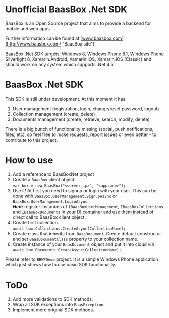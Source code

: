 # Unofficial BaasBox .Net SDK
BaasBox is an Open Source project that aims to provide a backend for mobile and web apps.

Further information can be found at [www.baasbox.com](http://www.baasbox.com/ "BaasBox site").

BaasBox .Net SDK targets: Windows 8, Windows Phone 8.1, Windows Phone Silverlight 8, Xamarin.Android, Xamarin.iOS, Xamarin.iOS (Classic) and should work on any system which supports .Net 4.5.

# BaasBox .Net SDK
This SDK is still under development. At this moment it has:

1. User management (registration, login, change/reset password, logout)
2. Collection management (create, delete)
3. Documents management (create, retrieve, search, modify, delete)

There is a big bunch of functionality missing (social, push notifications, files, etc), so feel free to make requests, report issues or even better - to contribute to this project.

# How to use
1. Add a reference to BaasBoxNet project
2. Create a `BaasBox` client object: <br />`var box = new BaasBox("<server_ip>", "<appcode>");`
3. Use it! At first you need to signup or login with your user. This can be done with `BaasBox.UserManagement.SignupAsync` or `BaasBox.UserManagement.LoginAsync`.<br />***Hint:*** register instances of `IBaasBoxUserManagement`, `IBaasBoxCollections` and `IBaasBoxDocuments` in your DI container and use them instead of direct call to BaasBox client object.
4. Create first collection. <br />`await box.Collections.CreateAsync(CollectionName);`
5. Create class that inherits from `BaasDocument`. Create default constructor and set `BaasDocumentClass` property to your collection name.
6. Create instance of your `BaasDocument` object and put it into cloud via <br />`await box.Documents.CreateAsync(CollectionName);`

Please refer to `BBWPDemo` project. It is a simple Windows Phone application which just shows how to use basic SDK functionality.

# ToDo
1. Add more validations to SDK methods.
2. Wrap all SDK exceptions into `BaasException`.
3. Implement more original SDK methods.

